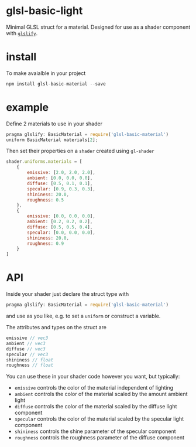# glsl-basic-light

Minimal GLSL struct for a material. Designed for use as a shader component with [`glslify`](https://github.com/stackgl/glslify).

# install

To make avaialble in your project

```javascript
npm install glsl-basic-material --save
```

# example

Define 2 materials to use in your shader

```javascript
pragma glslify: BasicMaterial = require('glsl-basic-material')
uniform BasicMaterial materials[2];
```

Then set their properties on a `shader` created using `gl-shader`

```javascript
shader.uniforms.materials = [
	{
		emissive: [2.0, 2.0, 2.0],
		ambient: [0.0, 0.0, 0.0],
		diffuse: [0.5, 0.1, 0.1],
		specular: [0.9, 0.3, 0.3],
		shininess: 20.0,
		roughness: 0.5
	},
	{
		emissive: [0.0, 0.0, 0.0],
		ambient: [0.2, 0.2, 0.2],
		diffuse: [0.5, 0.5, 0.4],
		specular: [0.0, 0.0, 0.0],
		shininess: 20.0,
		roughness: 0.9
	}
]
```

# API

Inside your shader just declare the struct type with

```javascript
pragma glslify: BasicMaterial = require('glsl-basic-material')
```

and use as you like, e.g. to set a `uniform` or construct a variable.

The attributes and types on the struct are

```javascript
emissive // vec3
ambient // vec3
diffuse // vec3
specular // vec3
shininess // float
roughness // float
```

You can use these in your shader code however you want, but typically:
- `emissive` controls the color of the material independent of lighting
- `ambient` controls the color of the material scaled by the amount ambient light
- `diffuse` controls the color of the material scaled by the diffuse light component
- `specular` controls the color of the material scaled by the specular light component
- `shininess` controls the shine parameter of the specular component
- `roughness` controls the roughness parameter of the diffuse component